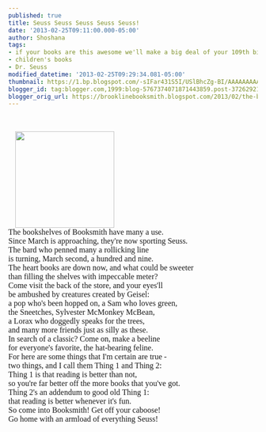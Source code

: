 ```yaml
---
published: true
title: Seuss Seuss Seuss Seuss Seuss!
date: '2013-02-25T09:11:00.000-05:00'
author: Shoshana
tags:
- if your books are this awesome we'll make a big deal of your 109th birthday too
- children's books
- Dr. Seuss
modified_datetime: '2013-02-25T09:29:34.081-05:00'
thumbnail: https://1.bp.blogspot.com/-sIFar431S5I/USlBhcZg-BI/AAAAAAAAAHs/g0htbS1HHNA/s72-c/dr.+seuss+003.jpg
blogger_id: tag:blogger.com,1999:blog-5767374071871443859.post-3726292155542486394
blogger_orig_url: https://brooklinebooksmith.blogspot.com/2013/02/the-bookshelves-of-booksmith-have-many.html
---
```


<div class="separator" style="clear: both; text-align: center;"><br /></div><br /><div class="separator" style="clear: both; text-align: left;"><span style="font-family: Georgia, serif; font-size: 12pt;"></span><a href="https://1.bp.blogspot.com/-sIFar431S5I/USlBhcZg-BI/AAAAAAAAAHs/g0htbS1HHNA/s1600/dr.+seuss+003.jpg" imageanchor="1" style="margin-left: 1em; margin-right: 1em;"><img border="0" height="195" src="https://1.bp.blogspot.com/-sIFar431S5I/USlBhcZg-BI/AAAAAAAAAHs/g0htbS1HHNA/s200/dr.+seuss+003.jpg" width="200" /></a></div><div class="separator" style="clear: both; text-align: left;"><span style="font-family: Georgia, serif; font-size: 12pt;">The bookshelves of Booksmith have many a use.<br />Since March is approaching, they're now sporting Seuss.<br />The bard who penned many a rollicking line<br />is turning, March second, a hundred and nine.<br />The heart books are down now, and what could be sweeter<br />than filling the shelves with impeccable meter?<br />Come visit the back of the store, and your eyes'll<br />be ambushed by creatures created by Geisel:<br />a pop who's been hopped on, a Sam who loves green,<br />the Sneetches, Sylvester McMonkey McBean,<br />a Lorax who doggedly speaks for the trees,<br />and many more friends just as silly as these.<br />In search of a classic? Come on, make a beeline<br />for everyone's favorite, the hat-bearing feline.<br />For&nbsp;here are some things that I'm certain are true - <br />two things, and I call them Thing 1 and Thing 2:<br />Thing 1 is that reading is better than not,<br />so you're far better off the more books that you've got.<br />Thing 2's an addendum to good old&nbsp;Thing 1:<br />that reading is better whenever it's fun.<br />So come into Booksmith! Get off your caboose!<br />Go home with an armload of everything Seuss!</span></div><div class="separator" style="clear: both; text-align: center;"><br /></div><div class="separator" style="clear: both; text-align: center;"><br /></div>